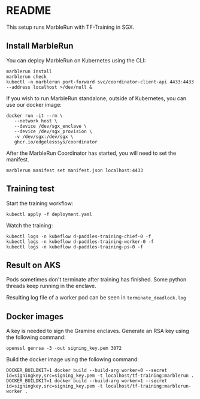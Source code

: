# README

This setup runs MarbleRun with TF-Training in SGX.

## Install MarbleRun

You can deploy MarbleRun on Kubernetes using the CLI:
```shell
marblerun install
marblerun check
kubectl -n marblerun port-forward svc/coordinator-client-api 4433:4433 --address localhost >/dev/null &
```

If you wish to run MarbleRun standalone, outside of Kubernetes, you can use our docker image:
```shell
docker run -it --rm \
   --network host \
   --device /dev/sgx_enclave \
   --device /dev/sgx_provision \
   -v /dev/sgx:/dev/sgx \
   ghcr.io/edgelesssys/coordinator
```

After the MarbleRun Coordinator has started, you will need to set the manifest.
```shell
marblerun manifest set manifest.json localhost:4433
```

## Training test

Start the training workflow:
```shell
kubectl apply -f deployment.yaml
```

Watch the training:
```shell
kubectl logs -n kubeflow d-paddles-training-chief-0 -f
kubectl logs -n kubeflow d-paddles-training-worker-0 -f
kubectl logs -n kubeflow d-paddles-training-ps-0 -f
```

## Result on AKS

Pods sometimes don't terminate after training has finished.
Some python threads keep running in the enclave.

Resulting log file of a worker pod can be seen in `terminate_deadlock.log`

## Docker images

A key is needed to sign the Gramine enclaves.
Generate an RSA key using the following command:
```shell
openssl genrsa -3 -out signing_key.pem 3072
```

Build the docker image using the following command:
```shell
DOCKER_BUILDKIT=1 docker build --build-arg worker=0 --secret id=signingkey,src=signing_key.pem -t localhost/tf-training:marblerun .
DOCKER_BUILDKIT=1 docker build --build-arg worker=1 --secret id=signingkey,src=signing_key.pem -t localhost/tf-training:marblerun-worker .
```

